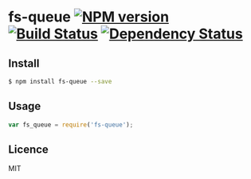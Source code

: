 # fs-queue [![NPM version](https://badge.fury.io/js/fs-queue.svg)](http://badge.fury.io/js/fs-queue) [![Build Status](https://travis-ci.org/kaelzhang/node-fs-queue.svg?branch=master)](https://travis-ci.org/kaelzhang/node-fs-queue) [![Dependency Status](https://gemnasium.com/kaelzhang/node-fs-queue.svg)](https://gemnasium.com/kaelzhang/node-fs-queue)

<!-- description -->

## Install

```bash
$ npm install fs-queue --save
```

## Usage

```js
var fs_queue = require('fs-queue');
```

## Licence

MIT
<!-- do not want to make nodeinit to complicated, you can edit this whenever you want. -->